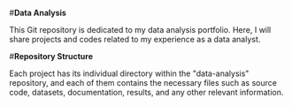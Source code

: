 #**Data Analysis**

This Git repository is dedicated to my data analysis portfolio. Here, I will share projects and codes related to my experience as a data analyst.

#**Repository Structure**

Each project has its individual directory within the "data-analysis" repository, and each of them contains the necessary files such as source code, datasets, documentation, results, and any other relevant information.

